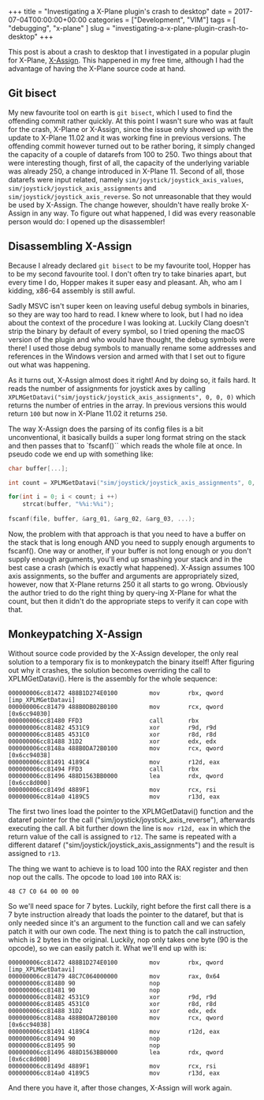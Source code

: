 +++
title = "Investigating a X-Plane plugin's crash to desktop"
date = 2017-07-04T00:00:00+00:00
categories = ["Development", "VIM"]
tags = [ "debugging", "x-plane" ]
slug = "investigating-a-x-plane-plugin-crash-to-desktop"
+++

This post is about a crash to desktop that I investigated in a popular plugin for X-Plane, [X-Assign](https://forums.x-plane.org/index.php?/files/file/12551-x-assign-linmacwin3264/). This happened in my free time, although I had the advantage of having the X-Plane source code at hand.

## Git bisect

My new favourite tool on earth is `git bisect`, which I used to find the offending commit rather quickly. At this point I wasn't sure who was at fault for the crash, X-Plane or X-Assign, since the issue only showed up with the update to X-Plane 11.02 and it was working fine in previous versions. The offending commit however turned out to be rather boring, it simply changed the capacity of a couple of datarefs from 100 to 250. Two things about that were interesting though, first of all, the capacity of the underlying variable was already 250, a change introduced in X-Plane 11. Second of all, those datarefs were input related, namely `sim/joystick/joystick_axis_values`, `sim/joystick/joystick_axis_assignments` and `sim/joystick/joystick_axis_reverse`. So not unreasonable that they would be used by X-Assign. The change however, shouldn't have really broke X-Assign in any way. To figure out what happened, I did was every reasonable person would do: I opened up the disassembler!

## Disassembling X-Assign

Because I already declared `git bisect` to be my favourite tool, Hopper has to be my second favourite tool. I don't often try to take binaries apart, but every time I do, Hopper makes it super easy and pleasant. Ah, who am I kidding, x86-64 assembly is still awful.

Sadly MSVC isn't super keen on leaving useful debug symbols in binaries, so they are way too hard to read. I knew where to look, but I had no idea about the context of the procedure I was looking at. Luckily Clang doesn't strip the binary by default of every symbol, so I tried opening the macOS version of the plugin and who would have thought, the debug symbols were there! I used those debug symbols to manually rename some addresses and references in the Windows version and armed with that I set out to figure out what was happening.

As it turns out, X-Assign almost does it right! And by doing so, it fails hard. It reads the number of assignments for joystick axes by calling `XPLMGetDatavi("sim/joystick/joystick_axis_assignments", 0, 0, 0)` which returns the number of entries in the array. In previous versions this would return `100` but now in X-Plane 11.02 it returns `250`.

The way X-Assign does the parsing of its config files is a bit unconventional, it basically builds a super long format string on the stack and then passes that to `fscanf()`` which reads the whole file at once. In pseudo code we end up with something like:

```c
char buffer[...];

int count = XPLMGetDatavi("sim/joystick/joystick_axis_assignments", 0, 0, 0);

for(int i = 0; i < count; i ++)
    strcat(buffer, "%%i:%%i");
    
fscanf(file, buffer, &arg_01, &arg_02, &arg_03, ...);
```

Now, the problem with that approach is that you need to have a buffer on the stack that is long enough AND you need to supply enough arguments to fscanf(). One way or another, if your buffer is not long enough or you don't supply enough arguments, you'll end up smashing your stack and in the best case a crash (which is exactly what happened). X-Assign assumes 100 axis assignments, so the buffer and arguments are appropriately sized, however, now that X-Plane returns 250 it all starts to go wrong. Obviously the author tried to do the right thing by query-ing X-Plane for what the count, but then it didn't do the appropriate steps to verify it can cope with that.

## Monkeypatching X-Assign

Without source code provided by the X-Assign developer, the only real solution to a temporary fix is to monkeypatch the binary itself! After figuring out why it crashes, the solution becomes overriding the call to XPLMGetDatavi(). Here is the assembly for the whole sequence:

    000000006cc81472 488B1D274E0100         mov        rbx, qword [imp_XPLMGetDatavi]
    000000006cc81479 488B0DB02B0100         mov        rcx, qword [0x6cc94030]
    000000006cc81480 FFD3                   call       rbx
    000000006cc81482 4531C9                 xor        r9d, r9d
    000000006cc81485 4531C0                 xor        r8d, r8d
    000000006cc81488 31D2                   xor        edx, edx
    000000006cc8148a 488B0DA72B0100         mov        rcx, qword [0x6cc94038]
    000000006cc81491 4189C4                 mov        r12d, eax
    000000006cc81494 FFD3                   call       rbx
    000000006cc81496 488D1563BB0000         lea        rdx, qword [0x6cc8d000]  
    000000006cc8149d 4889F1                 mov        rcx, rsi
    000000006cc814a0 4189C5                 mov        r13d, eax

The first two lines load the pointer to the XPLMGetDatavi() function and the dataref pointer for the call ("sim/joystick/joystick_axis_reverse"), afterwards executing the call. A bit further down the line is `mov r12d, eax` in which the return value of the call is assigned to `r12`. The same is repeated with a different dataref ("sim/joystick/joystick_axis_assignments") and the result is assigned to `r13`.

The thing we want to achieve is to load 100 into the RAX register and then nop out the calls. The opcode to load `100` into RAX is:

    48 C7 C0 64 00 00 00

So we'll need space for 7 bytes. Luckily, right before the first call there is a 7 byte instruction already that loads the pointer to the dataref, but that is only needed since it's an argument to the function call and we can safely patch it with our own code. The next thing is to patch the call instruction, which is 2 bytes in the original. Luckily, nop only takes one byte (90 is the opcode), so we can easily patch it. What we'll end up with is:

    000000006cc81472 488B1D274E0100         mov        rbx, qword [imp_XPLMGetDatavi]
    000000006cc81479 48C7C064000000         mov        rax, 0x64
    000000006cc81480 90                     nop
    000000006cc81481 90                     nop
    000000006cc81482 4531C9                 xor        r9d, r9d
    000000006cc81485 4531C0                 xor        r8d, r8d
    000000006cc81488 31D2                   xor        edx, edx
    000000006cc8148a 488B0DA72B0100         mov        rcx, qword [0x6cc94038]
    000000006cc81491 4189C4                 mov        r12d, eax
    000000006cc81494 90                     nop
    000000006cc81495 90                     nop
    000000006cc81496 488D1563BB0000         lea        rdx, qword [0x6cc8d000]  
    000000006cc8149d 4889F1                 mov        rcx, rsi
    000000006cc814a0 4189C5                 mov        r13d, eax

And there you have it, after those changes, X-Assign will work again.